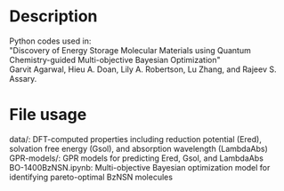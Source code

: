 # Description
Python codes used in:\
"Discovery of Energy Storage Molecular Materials using Quantum Chemistry-guided Multi-objective Bayesian Optimization"\
Garvit Agarwal, Hieu A. Doan, Lily A. Robertson, Lu Zhang, and Rajeev S. Assary.
# File usage
data/: DFT-computed properties including reduction potential (Ered), solvation free energy (Gsol), and absorption wavelength (LambdaAbs)\
GPR-models/: GPR models for predicting Ered, Gsol, and LambdaAbs\
BO-1400BzNSN.ipynb: Multi-objective Bayesian optimization model for identifying pareto-optimal BzNSN molecules
